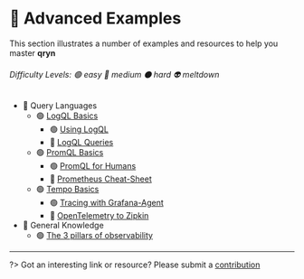 # 🎱 Advanced Examples

This section illustrates a number of examples and resources to help you master **qryn**

###### Difficulty Levels: 🟢 easy 🔵 medium ⚫ hard 👽 meltdown


- 🔎 Query Languages
  - 🟢 [LogQL Basics](guide/logql.md)
    - 🟢 [Using LogQL](https://www.sobyte.net/post/2022-06/logql/)
    - 🔵 [LogQL Queries](https://grafana.com/docs/loki/latest/logql/log_queries/)
  - 🟢 [PromQL Basics](https://prometheus.io/docs/prometheus/latest/querying/basics/)
    - 🟢 [PromQL for Humans](https://timber.io/blog/promql-for-humans/)
    - 🔵 [Prometheus Cheat-Sheet](https://promlabs.com/promql-cheat-sheet/)
  - 🟢 [Tempo Basics](https://grafana.com/docs/grafana/latest/datasources/tempo/#query-traces)
    - 🟢 [Tracing with Grafana-Agent](https://grafana.com/blog/2020/11/17/tracing-with-the-grafana-cloud-agent-and-grafana-tempo/)
    - 🔵 [OpenTelemetry to Zipkin](https://opentelemetry.io/docs/reference/specification/trace/sdk_exporters/zipkin/)
- 📖 General Knowledge
  - 🟢 [The 3 pillars of observability](https://peter.bourgon.org/blog/2017/02/21/metrics-tracing-and-logging.html)


---

?> Got an interesting link or resource? Please submit a [contribution](https://github.com/metrico/qryn-docs/edit/main/docs/examples.md)
